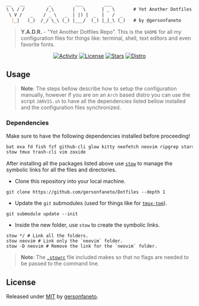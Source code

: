 ```markdown
__   __         _         ___        ___     
\ \ / /        /_\       |   \      | _ \       # Yet Another Dotfiles Repo.
 \ V /   _    / _ \   _  | |) |  _  |   /  _ 
  |_|   (_)  /_/ \_\ (_) |___/  (_) |_|_\ (_)   # by @gersonfaneto

```

> **Y.A.D.R.** - "Yet Another Dotfiles Repo". This is the `$HOME` for all my
> configuration files for things like: terminal, shell, text editors and even
> favorite fonts.

<div align="center">

[![Activity](https://img.shields.io/github/last-commit/gersonfaneto/YADR?color=blue&style=for-the-badge&logo=git)](https://github.com/gersonfaneto/YADR/commit/main)
[![License](https://img.shields.io/github/license/gersonfaneto/YADR?color=blue&style=for-the-badge)](https://github.com/gersonfaneto/YADR/blob/main/LICENSE)
[![Stars](https://img.shields.io/github/stars/gersonfaneto/YADR?color=blue&style=for-the-badge&logo=github)](https://github.com/gersonfaneto/YADR)
[![Distro](https://img.shields.io/badge/DISTRO-Arch-74c7ec?color=blue&style=for-the-badge&logo=arch-linux)](https://archlinux.org/)


</div>

## Usage

> **Note**: The steps bellow describe how to setup the configuration manually,
> however if you are on an `Arch` based distro you can use the script
> `JARVIS.sh` to have all the dependencies listed bellow installed and the
> configuration files synchronized.

### Dependencies

Make sure to have the following dependencies installed before proceeding!

```markdown
bat exa fd fish fzf github-cli glow kitty neofetch neovim ripgrep starship
stow tmux trash-cli vim zoxide
```

After installing all the packages listed above use [`stow`](https://www.gnu.org/software/stow/)
to manage the symbolic links for all the files and directories.

- Clone this repository into your local machine.

```shell
git clone https://github.com/gersonfaneto/Dotfiles --depth 1
```

- Update the `git` submodules (used for things like for [`tmux-tpm`](https://github.com/tmux-plugins/tpm)).

```shell
git submodule update --init
```

- Inside the new folder, use `stow` to create the symbolic links.

```shell
stow */ # Link all the folders.
stow neovim # Link only the `neovim` folder.
stow -D neovim # Remove the link for the `neovim` folder.
```

> **Note**: The [`.stowrc`](https://github.com/gersonfaneto/YADR/blob/main/.stowrc)
> file included makes so that no flags are needed to be passed to the command line.

## License

Released under [MIT](https://github.com/gersonfaneto/Dotfiles/blob/main/LICENSE) by [gersonfaneto](https://github.com/gersonfaneto).
